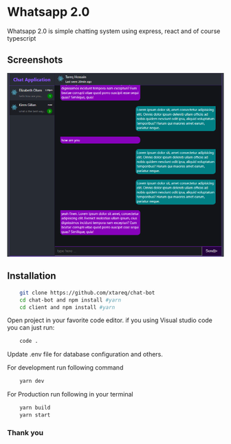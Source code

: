 # Whatsapp 2.0
Whatsapp 2.0 is simple chatting system using express, react and of course typescript

## Screenshots
![image info](./screenshot.png)

## Installation

``` sh
    git clone https://github.com/xtareq/chat-bot
    cd chat-bot and npm install #yarn
    cd client and npm install #yarn 
```

Open project in your favorite code editor. if you using Visual studio code you can just run: 
``` sh
    code .
```
Update .env file for database configuration and others.

For development run following command

``` sh
    yarn dev
```
For Production run following in your terminal
``` sh
    yarn build
    yarn start
```
### Thank you